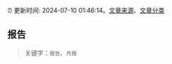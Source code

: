 :alarm_clock: 更新时间: 2024-07-10 01:46:14。[文章来源](/README.md)、[文章分类](/TAGS.md)

## 报告


> 关键字：`报告`、`月报`



